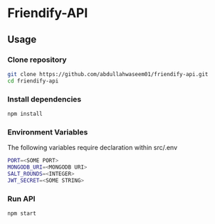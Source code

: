 # Friendify-API

## Usage 

### Clone repository 
```bash
git clone https://github.com/abdullahwaseem01/friendify-api.git
cd friendify-api
```
### Install dependencies 

```bash
npm install 
```
### Environment Variables 
The following variables require declaration within src/.env
```bash
PORT=<SOME PORT>
MONGODB_URI=<MONGODB URI>
SALT_ROUNDS=<INTEGER>
JWT_SECRET=<SOME STRING>
```
### Run API
```bash
npm start
```